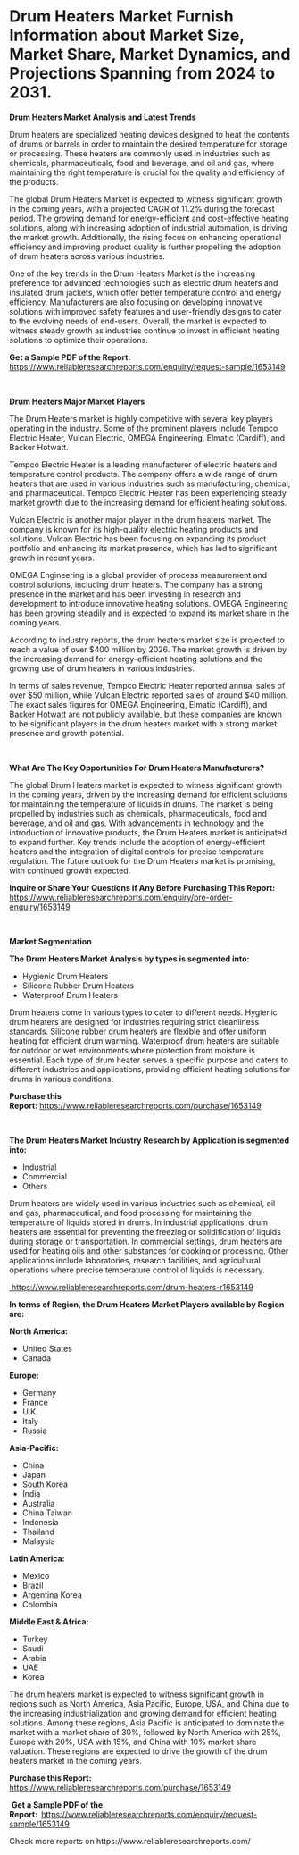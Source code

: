 <p><h1>Drum Heaters Market Furnish Information about Market Size, Market Share, Market Dynamics, and Projections Spanning from 2024 to 2031.</h1></p><p><strong>Drum Heaters Market Analysis and Latest Trends</strong></p>
<p><p>Drum heaters are specialized heating devices designed to heat the contents of drums or barrels in order to maintain the desired temperature for storage or processing. These heaters are commonly used in industries such as chemicals, pharmaceuticals, food and beverage, and oil and gas, where maintaining the right temperature is crucial for the quality and efficiency of the products.</p><p>The global Drum Heaters Market is expected to witness significant growth in the coming years, with a projected CAGR of 11.2% during the forecast period. The growing demand for energy-efficient and cost-effective heating solutions, along with increasing adoption of industrial automation, is driving the market growth. Additionally, the rising focus on enhancing operational efficiency and improving product quality is further propelling the adoption of drum heaters across various industries.</p><p>One of the key trends in the Drum Heaters Market is the increasing preference for advanced technologies such as electric drum heaters and insulated drum jackets, which offer better temperature control and energy efficiency. Manufacturers are also focusing on developing innovative solutions with improved safety features and user-friendly designs to cater to the evolving needs of end-users. Overall, the market is expected to witness steady growth as industries continue to invest in efficient heating solutions to optimize their operations.</p></p>
<p><strong>Get a Sample PDF of the Report:&nbsp;</strong> <a href="https://www.reliableresearchreports.com/enquiry/request-sample/1653149">https://www.reliableresearchreports.com/enquiry/request-sample/1653149</a></p>
<p>&nbsp;</p>
<p><strong>Drum Heaters Major Market Players</strong></p>
<p><p>The Drum Heaters market is highly competitive with several key players operating in the industry. Some of the prominent players include Tempco Electric Heater, Vulcan Electric, OMEGA Engineering, Elmatic (Cardiff), and Backer Hotwatt.</p><p>Tempco Electric Heater is a leading manufacturer of electric heaters and temperature control products. The company offers a wide range of drum heaters that are used in various industries such as manufacturing, chemical, and pharmaceutical. Tempco Electric Heater has been experiencing steady market growth due to the increasing demand for efficient heating solutions.</p><p>Vulcan Electric is another major player in the drum heaters market. The company is known for its high-quality electric heating products and solutions. Vulcan Electric has been focusing on expanding its product portfolio and enhancing its market presence, which has led to significant growth in recent years.</p><p>OMEGA Engineering is a global provider of process measurement and control solutions, including drum heaters. The company has a strong presence in the market and has been investing in research and development to introduce innovative heating solutions. OMEGA Engineering has been growing steadily and is expected to expand its market share in the coming years.</p><p>According to industry reports, the drum heaters market size is projected to reach a value of over $400 million by 2026. The market growth is driven by the increasing demand for energy-efficient heating solutions and the growing use of drum heaters in various industries.</p><p>In terms of sales revenue, Tempco Electric Heater reported annual sales of over $50 million, while Vulcan Electric reported sales of around $40 million. The exact sales figures for OMEGA Engineering, Elmatic (Cardiff), and Backer Hotwatt are not publicly available, but these companies are known to be significant players in the drum heaters market with a strong market presence and growth potential.</p></p>
<p>&nbsp;</p>
<p><strong>What Are The Key Opportunities For Drum Heaters Manufacturers?</strong></p>
<p><p>The global Drum Heaters market is expected to witness significant growth in the coming years, driven by the increasing demand for efficient solutions for maintaining the temperature of liquids in drums. The market is being propelled by industries such as chemicals, pharmaceuticals, food and beverage, and oil and gas. With advancements in technology and the introduction of innovative products, the Drum Heaters market is anticipated to expand further. Key trends include the adoption of energy-efficient heaters and the integration of digital controls for precise temperature regulation. The future outlook for the Drum Heaters market is promising, with continued growth expected.</p></p>
<p><strong>Inquire or Share Your Questions If Any Before Purchasing This Report:</strong> <a href="https://www.reliableresearchreports.com/enquiry/pre-order-enquiry/1653149">https://www.reliableresearchreports.com/enquiry/pre-order-enquiry/1653149</a></p>
<p>&nbsp;</p>
<p><strong>Market Segmentation</strong></p>
<p><strong>The Drum Heaters Market Analysis by types is segmented into:</strong></p>
<p><ul><li>Hygienic Drum Heaters</li><li>Silicone Rubber Drum Heaters</li><li>Waterproof Drum Heaters</li></ul></p>
<p><p>Drum heaters come in various types to cater to different needs. Hygienic drum heaters are designed for industries requiring strict cleanliness standards. Silicone rubber drum heaters are flexible and offer uniform heating for efficient drum warming. Waterproof drum heaters are suitable for outdoor or wet environments where protection from moisture is essential. Each type of drum heater serves a specific purpose and caters to different industries and applications, providing efficient heating solutions for drums in various conditions.</p></p>
<p><strong>Purchase this Report:&nbsp;</strong><a href="https://www.reliableresearchreports.com/purchase/1653149">https://www.reliableresearchreports.com/purchase/1653149</a></p>
<p>&nbsp;</p>
<p><strong>The Drum Heaters Market Industry Research by Application is segmented into:</strong></p>
<p><ul><li>Industrial</li><li>Commercial</li><li>Others</li></ul></p>
<p><p>Drum heaters are widely used in various industries such as chemical, oil and gas, pharmaceutical, and food processing for maintaining the temperature of liquids stored in drums. In industrial applications, drum heaters are essential for preventing the freezing or solidification of liquids during storage or transportation. In commercial settings, drum heaters are used for heating oils and other substances for cooking or processing. Other applications include laboratories, research facilities, and agricultural operations where precise temperature control of liquids is necessary.</p></p>
<p><a href="https://www.reliableresearchreports.com/drum-heaters-r1653149">&nbsp;https://www.reliableresearchreports.com/drum-heaters-r1653149</a></p>
<p><strong>In terms of Region, the Drum Heaters Market Players available by Region are:</strong></p>
<p>
    <p> <strong> North America: </strong>
        <ul>
            <li>United States</li>
            <li>Canada</li>
        </ul>
        </p> 
    <p> <strong> Europe: </strong>
        <ul>
            <li>Germany</li>
            <li>France</li>
            <li>U.K.</li>
            <li>Italy</li>
            <li>Russia</li>
        </ul>
        </p> 
    <p> <strong> Asia-Pacific: </strong>
        <ul>
            <li>China</li>
            <li>Japan</li>
            <li>South Korea</li>
            <li>India</li>
            <li>Australia</li>
            <li>China Taiwan</li>
            <li>Indonesia</li>
            <li>Thailand</li>
            <li>Malaysia</li>
        </ul>
        </p> 
    <p> <strong> Latin America: </strong>
        <ul>
            <li>Mexico</li>
            <li>Brazil</li>
            <li>Argentina Korea</li>
            <li>Colombia</li>
        </ul>
        </p> 
    <p> <strong> Middle East & Africa: </strong>
        <ul>
            <li>Turkey</li>
            <li>Saudi</li>
            <li>Arabia</li>
            <li>UAE</li>
            <li>Korea</li>
        </ul>
    </p>
    </p>
<p><p>The drum heaters market is expected to witness significant growth in regions such as North America, Asia Pacific, Europe, USA, and China due to the increasing industrialization and growing demand for efficient heating solutions. Among these regions, Asia Pacific is anticipated to dominate the market with a market share of 30%, followed by North America with 25%, Europe with 20%, USA with 15%, and China with 10% market share valuation. These regions are expected to drive the growth of the drum heaters market in the coming years.</p></p>
<p><strong>Purchase this Report: </strong><a href="https://www.reliableresearchreports.com/purchase/1653149">https://www.reliableresearchreports.com/purchase/1653149</a></p>
<p>&nbsp;<strong>Get a Sample PDF of the Report:&nbsp;&nbsp;</strong><a href="https://www.reliableresearchreports.com/enquiry/request-sample/1653149">https://www.reliableresearchreports.com/enquiry/request-sample/1653149</a></p>
<p><strong></strong></p>
<p>Check more reports on https://www.reliableresearchreports.com/</p>